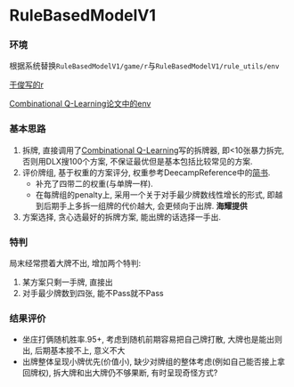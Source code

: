 # RuleBasedModelV1

### 环境

根据系统替换`RuleBasedModelV1/game/r`与`RuleBasedModelV1/rule_utils/env`

[于俊写的r](<https://github.com/deecamp2019-group20/bottleneck>)

[Combinational Q-Learning论文中的env](https://github.com/qq456cvb/doudizhu-C)

### 基本思路

1. 拆牌, 直接调用了[Combinational Q-Learning](https://github.com/qq456cvb/doudizhu-C)写的拆牌器, 即<10张暴力拆完, 否则用DLX搜100个方案, 不保证最优但是基本包括比较常见的方案.
2. 评价牌组, 基于权重的方案评分, 权重参考DeecampReference中的[简书](https://www.jianshu.com/p/9fb001daedcf).
   - 补充了四带二的权重(与单牌一样).
   - 在每牌组的penalty上, 采用一个关于对手最少牌数线性增长的形式, 即越到后期手上多拆一组牌的代价越大, 会更倾向于出牌. **海耀提供**
3. 方案选择, 贪心选最好的拆牌方案, 能出牌的话选择一手出.

### 特判

局末经常攒着大牌不出, 增加两个特判:

1. 某方案只剩一手牌, 直接出
2. 对手最少牌数到四张, 能不Pass就不Pass

### 结果评价

- 坐庄打俩随机胜率.95+, 考虑到随机前期容易把自己牌打散, 大牌也是能出则出, 后期基本接不上, 意义不大
- 出牌整体呈现小牌优先(价值小), 缺少对牌组的整体考虑(例如自己能否接上拿回牌权), 拆大牌和出大牌仍不够果断, 有时呈现奇怪方式?